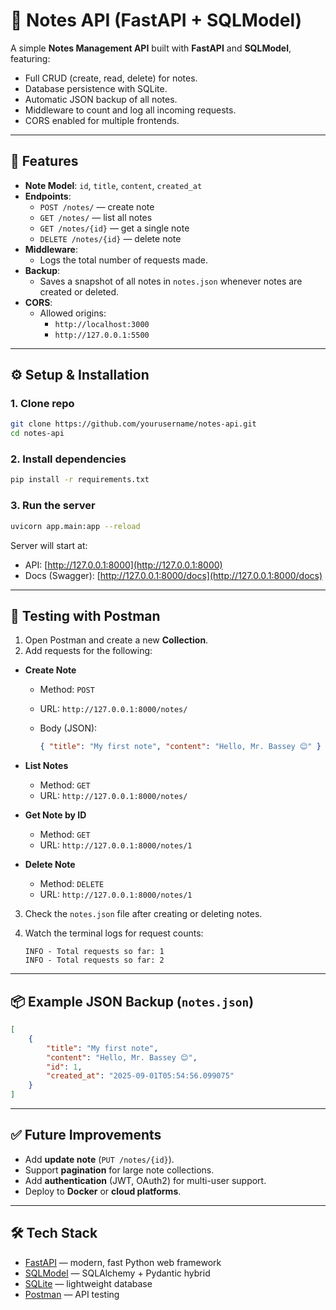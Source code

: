
# 📝 Notes API (FastAPI + SQLModel)

A simple **Notes Management API** built with **FastAPI** and **SQLModel**, featuring:

- Full CRUD (create, read, delete) for notes.
- Database persistence with SQLite.
- Automatic JSON backup of all notes.
- Middleware to count and log all incoming requests.
- CORS enabled for multiple frontends.

---

## 🚀 Features
- **Note Model**: `id`, `title`, `content`, `created_at`
- **Endpoints**:
  - `POST /notes/` — create note
  - `GET /notes/` — list all notes
  - `GET /notes/{id}` — get a single note
  - `DELETE /notes/{id}` — delete note
- **Middleware**:
  - Logs the total number of requests made.
- **Backup**:
  - Saves a snapshot of all notes in `notes.json` whenever notes are created or deleted.
- **CORS**:
  - Allowed origins:  
    - `http://localhost:3000`  
    - `http://127.0.0.1:5500`

---

## ⚙️ Setup & Installation

### 1. Clone repo
```bash
git clone https://github.com/yourusername/notes-api.git
cd notes-api
````

### 2. Install dependencies

```bash
pip install -r requirements.txt
```

### 3. Run the server

```bash
uvicorn app.main:app --reload
```

Server will start at:

* API: [http://127.0.0.1:8000](http://127.0.0.1:8000)
* Docs (Swagger): [http://127.0.0.1:8000/docs](http://127.0.0.1:8000/docs)

---

## 🧪 Testing with Postman

1. Open Postman and create a new **Collection**.
2. Add requests for the following:

* **Create Note**

  * Method: `POST`
  * URL: `http://127.0.0.1:8000/notes/`
  * Body (JSON):

    ```json
    { "title": "My first note", "content": "Hello, Mr. Bassey 😊" }
    ```

* **List Notes**

  * Method: `GET`
  * URL: `http://127.0.0.1:8000/notes/`

* **Get Note by ID**

  * Method: `GET`
  * URL: `http://127.0.0.1:8000/notes/1`

* **Delete Note**

  * Method: `DELETE`
  * URL: `http://127.0.0.1:8000/notes/1`

3. Check the `notes.json` file after creating or deleting notes.

4. Watch the terminal logs for request counts:

   ```
   INFO - Total requests so far: 1
   INFO - Total requests so far: 2
   ```

---

## 📦 Example JSON Backup (`notes.json`)

```json
[
    {
        "title": "My first note",
        "content": "Hello, Mr. Bassey 😊",
        "id": 1,
        "created_at": "2025-09-01T05:54:56.099075"
    }
]
```

---

## ✅ Future Improvements

* Add **update note** (`PUT /notes/{id}`).
* Support **pagination** for large note collections.
* Add **authentication** (JWT, OAuth2) for multi-user support.
* Deploy to **Docker** or **cloud platforms**.

---

## 🛠️ Tech Stack

* [FastAPI](https://fastapi.tiangolo.com/) — modern, fast Python web framework
* [SQLModel](https://sqlmodel.tiangolo.com/) — SQLAlchemy + Pydantic hybrid
* [SQLite](https://www.sqlite.org/) — lightweight database
* [Postman](https://www.postman.com/) — API testing
